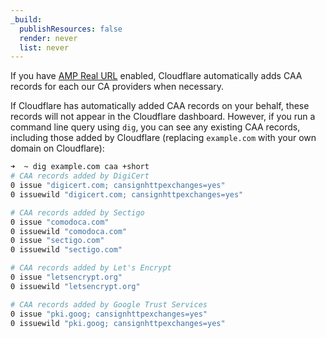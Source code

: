 ```yaml
---
_build:
  publishResources: false
  render: never
  list: never
---
```


If you have [AMP Real URL](https://support.cloudflare.com/hc/articles/360029367652) enabled, Cloudflare automatically adds CAA records for each our CA providers when necessary.

If Cloudflare has automatically added CAA records on your behalf, these records will not appear in the Cloudflare dashboard. However, if you run a command line query using `dig`, you can see any existing CAA records, including those added by Cloudflare (replacing `example.com` with your own domain on Cloudflare):

```bash
➜  ~ dig example.com caa +short
# CAA records added by DigiCert
0 issue "digicert.com; cansignhttpexchanges=yes"
0 issuewild "digicert.com; cansignhttpexchanges=yes"

# CAA records added by Sectigo
0 issue "comodoca.com"
0 issuewild "comodoca.com"
0 issue "sectigo.com"
0 issuewild "sectigo.com"

# CAA records added by Let's Encrypt
0 issue "letsencrypt.org"
0 issuewild "letsencrypt.org"

# CAA records added by Google Trust Services
0 issue "pki.goog; cansignhttpexchanges=yes"
0 issuewild "pki.goog; cansignhttpexchanges=yes"
```